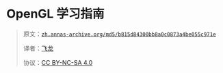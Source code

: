 # OpenGL 学习指南

> 原文：[`zh.annas-archive.org/md5/b815d84300bb8a0c0873a4be055c971e`](https://zh.annas-archive.org/md5/b815d84300bb8a0c0873a4be055c971e)
> 
> 译者：[飞龙](https://github.com/wizardforcel)
> 
> 协议：[CC BY-NC-SA 4.0](http://creativecommons.org/licenses/by-nc-sa/4.0/)